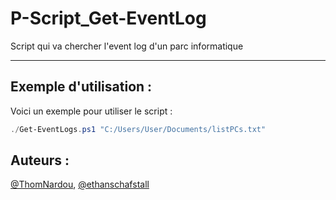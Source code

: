 # P-Script_Get-EventLog

Script qui va chercher l'event log d'un parc informatique⠀⠀⠀⠀⠀⠀⠀⠀⠀⠀

--- 

## Exemple d'utilisation :

Voici un exemple pour utiliser le script :
```powershell
./Get-EventLogs.ps1 "C:/Users/User/Documents/listPCs.txt"
```

## Auteurs : 

<a href="https://github.com/ThomNardou">@ThomNardou</a>,
<a href="https://github.com/ethanschafstall">@ethanschafstall</a>
